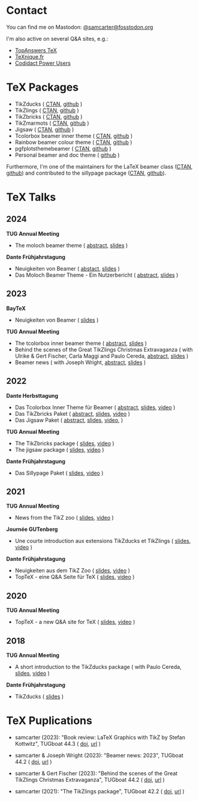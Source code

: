 # Contact

You can find me on Mastodon: [@samcarter@fosstodon.org](https://fosstodon.org/@samcarter)

I'm also active on several Q&A sites, e.g.:

- [TopAnswers TeX](https://topanswers.xyz/tex)
- [TeXnique.fr](https://texnique.fr/osqa/)
- [Codidact Power Users](https://powerusers.codidact.com/categories/61)

# TeX Packages

- TikZducks (
    [CTAN](https://www.ctan.org/pkg/tikzducks), 
    [github](https://github.com/samcarter/tikzducks)
  )
- TikZlings (
    [CTAN](https://www.ctan.org/pkg/tikzlings), 
    [github](https://github.com/samcarter/tikzlings)
  )
- TikZbricks (
    [CTAN](https://www.ctan.org/pkg/tikzbricks), 
    [github](https://github.com/samcarter/TikZbricks)
  )
- TikZmarmots (
    [CTAN](https://www.ctan.org/pkg/tikzmarmots), 
    [github](https://github.com/samcarter/TikZmarmots)
  )
- Jigsaw (
    [CTAN](https://www.ctan.org/pkg/jigsaw), 
    [github](https://github.com/samcarter/jigsaw)
  )
- Tcolorbox beamer inner theme (
    [CTAN](https://www.ctan.org/pkg/beamertheme-tcolorbox), 
    [github](https://github.com/samcarter/beamertheme-tcolorbox)
  )
- Rainbow beamer colour theme (
    [CTAN](https://www.ctan.org/pkg/beamertheme-rainbow), 
    [github](https://github.com/samcarter/beamertheme-rainbow)
  )
- pgfplotsthemebeamer (
    [CTAN](https://ctan.org/pkg/pgfplotsthemebeamer), 
    [github](https://github.com/samcarter/pgfplotsthemebeamer)
  )
- Personal beamer and doc theme (
    [github](https://github.com/samcarter/beamertheme-sam)
  )

Furthermore, I'm one of the maintainers for the LaTeX beamer class ([CTAN](https://www.ctan.org/pkg/beamer), [github](https://github.com/josephwright/beamer)) and contributed to the sillypage package ([CTAN](https://www.ctan.org/pkg/sillypage), [github](https://github.com/cereda/sillypage)).

# TeX Talks

## 2024

**TUG Annual Meeting**

- The moloch beamer theme (
    [abstract](https://tug.org/tug2024/abstracts/samcarter-moloch.txt),
    [slides](https://github.com/samcarter/samcarter/raw/main/ressouces/TUG2024_Moloch.pdf)
  )

**Dante Frühjahrstagung**

- Neuigkeiten von Beamer (
    [abstact](https://www.dante.de/veranstaltungen/dante2024/programm/vortraege/#samcarter-neuigkeiten),
    [slides](https://github.com/samcarter/samcarter/raw/main/ressouces/Dante2024_BeamerNews.pdf)
  )
- Das Moloch Beamer Theme - Ein Nutzerbericht (
    [abstract](https://www.dante.de/veranstaltungen/dante2024/programm/vortraege/#samcarter-beamer),
    [slides](https://github.com/samcarter/samcarter/raw/main/ressouces/Dante2024_Moloch.pdf)
  )

## 2023

**BayTeX**

- Neuigkeiten von Beamer (
    [slides](https://github.com/samcarter/samcarter/raw/main/ressouces/BayTeX2023_BeamerNews.pdf)
  )

**TUG Annual Meeting**
- The tcolorbox inner beamer theme (
    [abstract](https://tug.org/tug2023/abstracts/samcarter-beamertcolorbox.txt), 
    [slides](https://github.com/samcarter/samcarter/raw/main/ressouces/TUG2023_Tcolorbox.pdf)
  )
- Behind the scenes of the Great TikZlings Christmas Extravaganza (
    with Ulrike & Gert Fischer, Carla Maggi and Paulo Cereda, 
    [abstract](https://tug.org/tug2023/abstracts/fischer-tikzlings.txt), 
    [slides](https://github.com/samcarter/samcarter/raw/main/ressouces/TUG2023_Extravaganza.pdf)
  )
- Beamer news (
    with Joseph Wright, 
    [abstract](https://tug.org/tug2023/abstracts/wright-beamernews.txt), 
    [slides](https://github.com/samcarter/samcarter/raw/main/ressouces/TUG2023_BeamerNews.pdf)
  )

## 2022

**Dante Herbsttagung**
- Das Tcolorbox Inner Theme für Beamer (
    [abstract](https://www.dante.de/veranstaltungen/herbst-2022/programm/vortraege/#samcarter2),
    [slides](https://github.com/samcarter/samcarter/raw/main/ressouces/Dante2022_Tcolorbox_Theme.pdf),
    [video](https://vimeo.com/773291199)
  )
- Das TikZbricks Paket (
    [abstract](https://www.dante.de/veranstaltungen/herbst-2022/programm/vortraege/#samcarter3),
    [slides](https://github.com/samcarter/samcarter/raw/main/ressouces/Dante2022_TikZbricks.pdf),
    [video](https://vimeo.com/773291903)
  )
- Das Jigsaw Paket (
    [abstract](https://www.dante.de/veranstaltungen/herbst-2022/programm/vortraege/#samcarter1),
    [slides](https://github.com/samcarter/samcarter/raw/main/ressouces/Dante2022_Jigsaw.pdf),
    [video](https://vimeo.com/773292029), 
  )

**TUG Annual Meeting**
- The TikZbricks package (
    [slides](https://github.com/samcarter/samcarter/raw/main/ressouces/TUG2022_TikZbricks.pdf),
    [video](https://vimeo.com/773294015)
  )
- The jigsaw package (
    [slides](https://github.com/samcarter/samcarter/raw/main/ressouces/TUG2022_Jigsaw.pdf),
    [video](https://vimeo.com/773294117)
  ) 

**Dante Frühjahrstagung**
- Das Sillypage Paket (
    [slides](https://github.com/samcarter/samcarter/raw/main/ressouces/Dante2022_Sillypage.pdf),
    [video](https://vimeo.com/773292271) 
  )

## 2021

**TUG Annual Meeting**
- News from the TikZ zoo (
    [slides](https://github.com/samcarter/samcarter/raw/main/ressouces/TUG2021_TikZzoo.pdf),
    [video](https://vimeo.com/773293865) 
  )

**Journée GUTenberg**
- Une courte introduction aux extensions TikZducks et TikZlings (
    [slides](https://github.com/samcarter/samcarter/raw/main/ressouces/GUTenberg2021_TikZducks_et_TikZlings.pdf),
    [video](https://vimeo.com/773296726)
  )

**Dante Frühjahrstagung**
- Neuigkeiten aus dem TikZ Zoo (
    [slides](https://github.com/samcarter/samcarter/raw/main/ressouces/Dante2021_TikZzoo.pdf),
    [video](https://vimeo.com/773292978)
  )
- TopTeX - eine Q&A Seite für TeX (
    [slides](https://github.com/samcarter/samcarter/raw/main/ressouces/Dante2021_TopTeX.pdf),
    [video](https://vimeo.com/773293022)
  )

## 2020

**TUG Annual Meeting**
- TopTeX - a new Q&A site for TeX (
    [slides](https://github.com/samcarter/samcarter/raw/main/ressouces/TUG2020_TopTeX.pdf),
    [video](https://vimeo.com/773293592)
  )

## 2018
**TUG Annual Meeting**
- A short introduction to the TikZducks package (
    with Paulo Cereda, 
    [slides](https://github.com/samcarter/samcarter/raw/main/ressouces/TUG2018_TikZducks.pdf),
    [video](https://www.youtube.com/watch?v=Ps2FK0q6mLc)
  )

**Dante Frühjahrstagung**
- TikZducks (
    [slides](https://github.com/samcarter/samcarter/raw/main/ressouces/Dante2018_TikZducks.pdf)
    )

# TeX Puplications

- samcarter (2023): "Book review: LaTeX Graphics with TikZ by Stefan Kottwitz", TUGboat 44.3 (
    [doi](https://doi.org/10.47397/tb/44-3/tb138reviews-kottwitz-tikz),
    [url](https://tug.org/TUGboat/tb44-3/)
  )

- samcarter & Joseph Wright (2023): "Beamer news: 2023", TUGboat 44.2 (
    [doi](https://doi.org/10.47397/tb/44-2/tb137samcarter-beamernews23), 
    [url](https://tug.org/TUGboat/tb44-2/)
  ) 

- samcarter & Gert Fischer (2023): "Behind the scenes of the Great TikZlings Christmas Extravaganza", TUGboat 44.2 (
    [doi](https://doi.org/10.47397/tb/44-2/tb137samcarter-tikzlings), 
    [url](https://tug.org/TUGboat/tb44-2/)
  ) 

- samcarter (2021): "The TikZlings package", TUGboat 42.2 (
    [doi](https://doi.org/10.47397/tb/42-2/tb131samcarter-tikzlings), 
    [url](https://tug.org/TUGboat/tb42-2/)
  )
